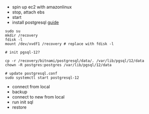- spin up ec2 with amazonlinux
- stop, attach ebs
- start
- install postgresql [guide](https://techviewleo.com/install-postgresql-12-on-amazon-linux/)

```
sudo su
mkdir /recovery
fdisk -l
mount /dev/xvdf1 /recovery # replace with fdisk -l

# init pgsql-12?

cp -r /recovery/bitnami/postgresql/data/. /var/lib/pgsql/12/data
chown -R postgres:postgres /var/lib/pgsql/12/data

# update postgresql.conf
sudo systemctl start postgresql-12
```

- connect from local
- backup
- connect to new from local
- run init sql
- restore
